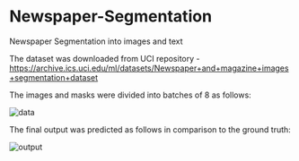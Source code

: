 # Newspaper-Segmentation
Newspaper Segmentation into images and text

The dataset was downloaded from UCI repository - https://archive.ics.uci.edu/ml/datasets/Newspaper+and+magazine+images+segmentation+dataset

The images and masks were divided into batches of 8 as follows:

![data](https://github.com/shreyshah97/Newspaper-Segmentation/blob/master/Images/data.png)

The final output was predicted as follows in comparison to the ground truth:

![output](https://github.com/shreyshah97/Newspaper-Segmentation/blob/master/Images/output.png)

